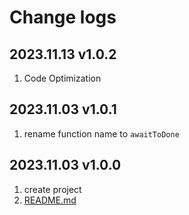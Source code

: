 # Change logs

## 2023.11.13 v1.0.2

1. Code Optimization

## 2023.11.03 v1.0.1

1. rename function name to `awaitToDone`

## 2023.11.03 v1.0.0

1. create project
2. [README.md](./README.md)
